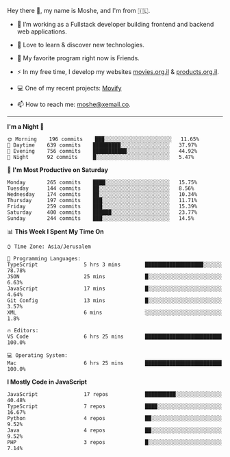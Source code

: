 Hey there 👋, my name is Moshe, and I'm from 🇮🇱.

- :telescope: I’m working as a Fullstack developer building frontend and backend web applications.

- :seedling: Love to learn & discover new technologies.

- 🍿 My favorite program right now is Friends.

- :zap: In my free time, I develop my websites [movies.org.il](https://movies.org.il) & [products.org.il](https://products.org.il).

- 💻 One of my recent projects: [Movify](https://github.com/jewishmoses/movify)

- :mailbox: How to reach me: moshe@xemail.co.

<hr/>

<!--START_SECTION:waka-->
**I'm a Night 🦉** 

```text
🌞 Morning    196 commits    ███░░░░░░░░░░░░░░░░░░░░░░   11.65% 
🌆 Daytime    639 commits    █████████░░░░░░░░░░░░░░░░   37.97% 
🌃 Evening    756 commits    ███████████░░░░░░░░░░░░░░   44.92% 
🌙 Night      92 commits     █░░░░░░░░░░░░░░░░░░░░░░░░   5.47%

```
📅 **I'm Most Productive on Saturday** 

```text
Monday       265 commits    ████░░░░░░░░░░░░░░░░░░░░░   15.75% 
Tuesday      144 commits    ██░░░░░░░░░░░░░░░░░░░░░░░   8.56% 
Wednesday    174 commits    ██░░░░░░░░░░░░░░░░░░░░░░░   10.34% 
Thursday     197 commits    ███░░░░░░░░░░░░░░░░░░░░░░   11.71% 
Friday       259 commits    ███░░░░░░░░░░░░░░░░░░░░░░   15.39% 
Saturday     400 commits    ██████░░░░░░░░░░░░░░░░░░░   23.77% 
Sunday       244 commits    ███░░░░░░░░░░░░░░░░░░░░░░   14.5%

```


📊 **This Week I Spent My Time On** 

```text
⌚︎ Time Zone: Asia/Jerusalem

💬 Programming Languages: 
TypeScript               5 hrs 3 mins        ███████████████████░░░░░░   78.78% 
JSON                     25 mins             █░░░░░░░░░░░░░░░░░░░░░░░░   6.63% 
JavaScript               17 mins             █░░░░░░░░░░░░░░░░░░░░░░░░   4.64% 
Git Config               13 mins             █░░░░░░░░░░░░░░░░░░░░░░░░   3.57% 
XML                      6 mins              ░░░░░░░░░░░░░░░░░░░░░░░░░   1.8%

🔥 Editors: 
VS Code                  6 hrs 25 mins       █████████████████████████   100.0%

💻 Operating System: 
Mac                      6 hrs 25 mins       █████████████████████████   100.0%

```

**I Mostly Code in JavaScript** 

```text
JavaScript               17 repos            ██████████░░░░░░░░░░░░░░░   40.48% 
TypeScript               7 repos             ████░░░░░░░░░░░░░░░░░░░░░   16.67% 
Python                   4 repos             ██░░░░░░░░░░░░░░░░░░░░░░░   9.52% 
Java                     4 repos             ██░░░░░░░░░░░░░░░░░░░░░░░   9.52% 
PHP                      3 repos             █░░░░░░░░░░░░░░░░░░░░░░░░   7.14%

```



<!--END_SECTION:waka-->
